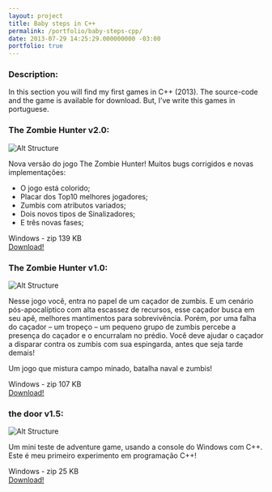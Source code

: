 ```yaml
---
layout: project
title: Baby steps in C++
permalink: /portfolio/baby-steps-cpp/
date: 2013-07-29 14:25:29.000000000 -03:00
portfolio: true
---
```


<h3>Description:</h3>

In this section you will find my first games in C++ (2013).
The source-code and the game is available for download. But, I’ve write this games in portuguese.

<h3>The Zombie Hunter v2.0:</h3>

![Alt Structure]({{site.baseurl}}/img/portfolio/zombiehunter2.png)

Nova versão do jogo The Zombie Hunter! Muitos bugs corrigidos e novas implementações:

* O jogo está colorido;<br>
* Placar dos Top10 melhores jogadores;<br>
* Zumbis com atributos variados;<br>
* Dois novos tipos de Sinalizadores;<br>
* E três novas fases;<br>

<div class="box">
Windows - zip 139 KB
<a href="https://dl.dropboxusercontent.com/u/90839850/Games/The%20Zombie%20Hunter%20v2.zip">
<div class="box-link">
Download!
</div>
</a>
</div>

<h3>The Zombie Hunter v1.0:</h3>

![Alt Structure]({{site.baseurl}}/img/portfolio/zombiehunter.png)

Nesse jogo você, entra no papel de um caçador de zumbis. E um cenário pós-apocalíptico com alta escassez de recursos, esse caçador busca em seu apê, melhores mantimentos para sobrevivência. Porém, por uma falha do caçador – um tropeço – um pequeno grupo de zumbis percebe a presença do caçador e o encurralam no prédio. Você deve ajudar o caçador a disparar contra os zumbis com sua espingarda, antes que seja tarde demais!

Um jogo que mistura campo minado, batalha naval e zumbis!

<div class="box">
Windows - zip 107 KB
<a href="https://dl.dropboxusercontent.com/u/90839850/Games/The%20Zombie%20Hunter%20v1.zip">
<div class="box-link">
Download!
</div>
</a>
</div>

<h3>the door v1.5:</h3>

![Alt Structure]({{site.baseurl}}/img/portfolio/thedoor.png)

Um mini teste de adventure game, usando a console do Windows com C++.
Este é meu primeiro experimento em programação C++!

<div class="box">
Windows - zip 25 KB
<a href="https://dl.dropboxusercontent.com/u/90839850/Games/the%20door%20v15.zip">
<div class="box-link">
Download!
</div>
</a>
</div>
